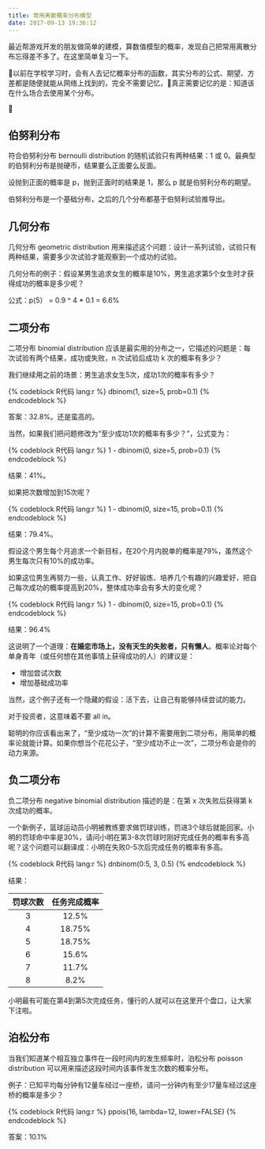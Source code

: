 ```yaml
---
title: 常用离散概率分布模型
date: 2017-09-13 19:36:12
---
```


最近帮游戏开发的朋友做简单的建模，算数值模型的概率，发现自己把常用离散分布忘得差不多了。在这里简单复习一下。

以前在学校学习时，会有人去记忆概率分布的函数，其实分布的公式、期望、方差都是随便就能从网络上找到的，完全不需要记忆，真正需要记忆的是：知道该在什么场合去使用某个分布。

<!-- more -->

## 伯努利分布 

符合伯努利分布  bernoulli distribution 的随机试验只有两种结果：1 或 0。最典型的伯努利分布是抛硬币，结果要么正面要么反面。

设抛到正面的概率是 p，抛到正面时的结果是 1，那么 p 就是伯努利分布的期望。

伯努利分布是一个基础分布，之后的几个分布都基于伯努利试验推导出。

## 几何分布

几何分布 geometric distribution 用来描述这个问题：设计一系列试验，试验只有两种结果，需要多少次试验才能观察到一个成功的试验。

几何分布的例子：假设某男生追求女生的概率是10%，男生追求第5个女生时才获得成功的概率是多少呢？

公式：p(5） = 0.9 ^ 4 * 0.1 = 6.6%

## 二项分布 

二项分布 binomial distribution 应该是最实用的分布之一，它描述的问题是：每次试验有两个结果，成功或失败，n 次试验后成功 k 次的概率有多少？

我们继续用之前的场景：男生追求女生5次，成功1次的概率有多少？

{% codeblock R代码 lang:r %}
dbinom(1, size=5, prob=0.1) 
{% endcodeblock %}

答案：32.8%。还是蛮高的。

当然，如果我们把问题修改为“至少成功1次的概率有多少？”，公式变为：

{% codeblock R代码 lang:r %}
1 - dbinom(0, size=5, prob=0.1) 
{% endcodeblock %}

结果：41%。

如果把次数增加到15次呢？

{% codeblock R代码 lang:r %}
1 - dbinom(0, size=15, prob=0.1) 
{% endcodeblock %}

结果：79.4%。

假设这个男生每个月追求一个新目标，在20个月内脱单的概率是79%，虽然这个男生每次只有10%的成功率。

如果这位男生再努力一些，认真工作、好好锻炼、培养几个有趣的兴趣爱好，把自己每次成功的概率提高到20%，整体成功率会有多大的变化呢？

{% codeblock R代码 lang:r %}
1 - dbinom(0, size=15, prob=0.1) 
{% endcodeblock %}

结果：96.4%

这说明了一个道理：**在婚恋市场上，没有天生的失败者，只有懒人**。概率论对每个单身青年（或任何想在其他事情上获得成功的人）的建议是：
- 增加尝试次数
- 增加基础成功率

当然，这个例子还有一个隐藏的假设：活下去，让自己有能够持续尝试的能力。

对于投资者，这意味着不要 all in。

聪明的你应该看出来了，“至少成功一次”的计算不需要用到二项分布，用简单的概率论就能计算。如果你想当个花花公子，“至少成功不止一次”，二项分布会是你的动力来源。

## 负二项分布

负二项分布  negative binomial distribution 描述的是：在第 x 次失败后获得第 k 次成功的概率。

一个新例子，篮球运动员小明被教练要求做罚球训练，罚进3个球后就能回家。小明的罚球命中率是30%，请问小明在第3-8次罚球时刚好完成任务的概率有多高呢？这个问题可以翻译成：小明在失败0-5次后完成任务的概率有多高。

{% codeblock R代码 lang:r %}
dnbinom(0:5, 3, 0.5)
{% endcodeblock %}

结果：

| 罚球次数 | 任务完成概率 | 
|:-----:|:--------:|
|   3   |    12.5%    | 
|   4   |   18.75%    | 
|   5   |   18.75%   |
|   6   |   15.6%    |
|   7   |   11.7%   |
|   8   |   8.2%   |

小明最有可能在第4到第5次完成任务，懂行的人就可以在这里开个盘口，让大家下注啦。

## 泊松分布 

当我们知道某个相互独立事件在一段时间内的发生频率时，泊松分布 poisson distribution 可以用来描述这段时间内该事件发生次数的概率分布。

例子：已知平均每分钟有12量车经过一座桥，请问一分钟内有至少17量车经过这座桥的概率是多少？

{% codeblock R代码 lang:r %}
ppois(16, lambda=12, lower=FALSE) 
{% endcodeblock %}

答案：10.1%
